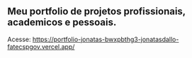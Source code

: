## Meu portfolio de projetos profissionais, academicos e pessoais.

Acesse: https://portfolio-jonatas-bwxpbthg3-jonatasdallo-fatecspgov.vercel.app/
